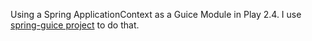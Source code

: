 Using a Spring ApplicationContext as a Guice Module in Play 2.4.
I use [spring-guice project](https://github.com/spring-projects/spring-guice) to do that.